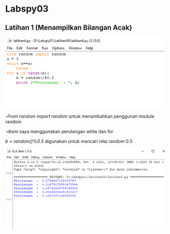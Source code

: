 # Labspy03
## Latihan 1 (Menampilkan Bilangan Acak)
![Gambar 7](Latihan01/01.png)
<p>-<i>From random import random</i> untuk menambahkan penggunan module random</p>
<p>-disini saya menggunakan perulangan while dan for</p>
<p><i>b = random()%0.5</i> digunakan untuk mencari nilai random 0.5</p>

![Gambar 8](Latihan01/02.png)